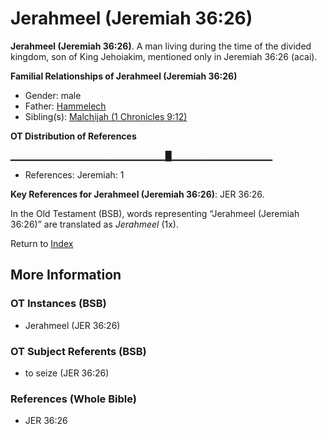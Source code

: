 # Jerahmeel (Jeremiah 36:26)
**Jerahmeel (Jeremiah 36:26)**. 
A man living during the time of the divided kingdom, son of King Jehoiakim, mentioned only in Jeremiah 36:26 (acai). 




**Familial Relationships of Jerahmeel (Jeremiah 36:26)**


* Gender: male
* Father: [Hammelech](Hammelech.md)
* Sibling(s): [Malchijah (1 Chronicles 9:12)](Malchijah.2.md)


**OT Distribution of References**

▁▁▁▁▁▁▁▁▁▁▁▁▁▁▁▁▁▁▁▁▁▁▁█▁▁▁▁▁▁▁▁▁▁▁▁▁▁▁
* References: Jeremiah: 1



**Key References for Jerahmeel (Jeremiah 36:26)**: 
JER 36:26. 


In the Old Testament (BSB), words representing “Jerahmeel (Jeremiah 36:26)” are translated as 
*Jerahmeel* (1x). 




Return to [Index](00-Index.md)

## More Information

### OT Instances (BSB)

* Jerahmeel (JER 36:26)



### OT Subject Referents (BSB)

* to seize (JER 36:26)



### References (Whole Bible)

* JER 36:26



